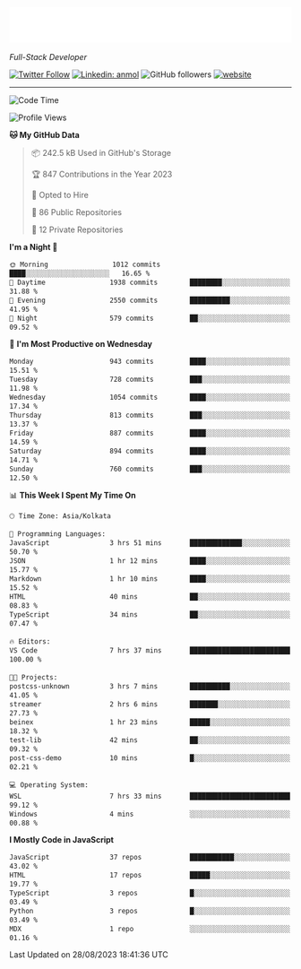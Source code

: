 <!-- START:readme-typing -->
<img src="readme-typing.svg" />
<!-- END:readme-typing -->

<p><em>Full-Stack Developer</em></p>

[![Twitter Follow](https://img.shields.io/twitter/follow/tonalmathew?style=flat)](https://twitter.com/intent/follow?screen_name=tonalmathew)
[![Linkedin: anmol](https://img.shields.io/badge/tonal-mathew?style=flat-square&logo=Linkedin&logoColor=white&link=https://www.linkedin.com/in/tonal-mathew/)](https://www.linkedin.com/in/tonal-mathew/)
![GitHub followers](https://img.shields.io/github/followers/tonalmathew?label=Follow&style=social)
[![website](https://img.shields.io/badge/Website-46a2f1.svg?&style=flat-square&logo=Google-Chrome&logoColor=white&link=http://tonalmathew.github.io/)](http://tonalmathew.github.io/)

---
<!--START_SECTION:waka-->
![Code Time](http://img.shields.io/badge/Code%20Time-1%2C182%20hrs%2035%20mins-blue)

![Profile Views](http://img.shields.io/badge/Profile%20Views-106-blue)

**🐱 My GitHub Data** 

> 📦 242.5 kB Used in GitHub's Storage 
 > 
> 🏆 847 Contributions in the Year 2023
 > 
> 💼 Opted to Hire
 > 
> 📜 86 Public Repositories 
 > 
> 🔑 12 Private Repositories 
 > 
**I'm a Night 🦉** 

```text
🌞 Morning                1012 commits        ████░░░░░░░░░░░░░░░░░░░░░   16.65 % 
🌆 Daytime                1938 commits        ████████░░░░░░░░░░░░░░░░░   31.88 % 
🌃 Evening                2550 commits        ██████████░░░░░░░░░░░░░░░   41.95 % 
🌙 Night                  579 commits         ██░░░░░░░░░░░░░░░░░░░░░░░   09.52 % 
```
📅 **I'm Most Productive on Wednesday** 

```text
Monday                   943 commits         ████░░░░░░░░░░░░░░░░░░░░░   15.51 % 
Tuesday                  728 commits         ███░░░░░░░░░░░░░░░░░░░░░░   11.98 % 
Wednesday                1054 commits        ████░░░░░░░░░░░░░░░░░░░░░   17.34 % 
Thursday                 813 commits         ███░░░░░░░░░░░░░░░░░░░░░░   13.37 % 
Friday                   887 commits         ████░░░░░░░░░░░░░░░░░░░░░   14.59 % 
Saturday                 894 commits         ████░░░░░░░░░░░░░░░░░░░░░   14.71 % 
Sunday                   760 commits         ███░░░░░░░░░░░░░░░░░░░░░░   12.50 % 
```


📊 **This Week I Spent My Time On** 

```text
🕑︎ Time Zone: Asia/Kolkata

💬 Programming Languages: 
JavaScript               3 hrs 51 mins       █████████████░░░░░░░░░░░░   50.70 % 
JSON                     1 hr 12 mins        ████░░░░░░░░░░░░░░░░░░░░░   15.77 % 
Markdown                 1 hr 10 mins        ████░░░░░░░░░░░░░░░░░░░░░   15.52 % 
HTML                     40 mins             ██░░░░░░░░░░░░░░░░░░░░░░░   08.83 % 
TypeScript               34 mins             ██░░░░░░░░░░░░░░░░░░░░░░░   07.47 % 

🔥 Editors: 
VS Code                  7 hrs 37 mins       █████████████████████████   100.00 % 

🐱‍💻 Projects: 
postcss-unknown          3 hrs 7 mins        ██████████░░░░░░░░░░░░░░░   41.05 % 
streamer                 2 hrs 6 mins        ███████░░░░░░░░░░░░░░░░░░   27.73 % 
beinex                   1 hr 23 mins        █████░░░░░░░░░░░░░░░░░░░░   18.32 % 
test-lib                 42 mins             ██░░░░░░░░░░░░░░░░░░░░░░░   09.32 % 
post-css-demo            10 mins             █░░░░░░░░░░░░░░░░░░░░░░░░   02.21 % 

💻 Operating System: 
WSL                      7 hrs 33 mins       █████████████████████████   99.12 % 
Windows                  4 mins              ░░░░░░░░░░░░░░░░░░░░░░░░░   00.88 % 
```

**I Mostly Code in JavaScript** 

```text
JavaScript               37 repos            ███████████░░░░░░░░░░░░░░   43.02 % 
HTML                     17 repos            █████░░░░░░░░░░░░░░░░░░░░   19.77 % 
TypeScript               3 repos             █░░░░░░░░░░░░░░░░░░░░░░░░   03.49 % 
Python                   3 repos             █░░░░░░░░░░░░░░░░░░░░░░░░   03.49 % 
MDX                      1 repo              ░░░░░░░░░░░░░░░░░░░░░░░░░   01.16 % 
```




 Last Updated on 28/08/2023 18:41:36 UTC
<!--END_SECTION:waka-->
